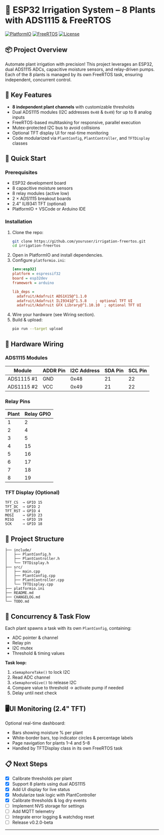 # 🌿 ESP32 Irrigation System – 8 Plants with ADS1115 & FreeRTOS

[![PlatformIO](https://img.shields.io/badge/PlatformIO-ESP32-blue)](https://platformio.org/)  [![FreeRTOS](https://img.shields.io/badge/FreeRTOS-ESP32-orange)](https://www.freertos.org/)  [![License](https://img.shields.io/badge/License-MIT-green)](LICENSE)

## 📦 Project Overview

Automate plant irrigation with precision! This project leverages an ESP32, dual ADS1115 ADCs, capacitive moisture sensors, and relay-driven pumps. Each of the 8 plants is managed by its own FreeRTOS task, ensuring independent, concurrent control.

## 🎯 Key Features

- **8 independent plant channels** with customizable thresholds
- Dual ADS1115 modules (I2C addresses `0x48` & `0x49`) for up to 8 analog inputs
- FreeRTOS-based multitasking for responsive, parallel execution
- Mutex-protected I2C bus to avoid collisions
- Optional TFT display UI for real-time monitoring
- Code modularized via `PlantConfig`, `PlantController`, and `TFTDisplay` classes  


## 🚀 Quick Start

### Prerequisites

- ESP32 development board
- 8 capacitive moisture sensors
- 8 relay modules (active low)
- 2 × ADS1115 breakout boards
- 2.4" ILI9341 TFT (optional)
- PlatformIO + VSCode or Arduino IDE

### Installation

1. Clone the repo:
   ```bash
   git clone https://github.com/youruser/irrigation-freertos.git
   cd irrigation-freertos
   ```
2. Open in PlatformIO and install dependencies.
3. Configure `platformio.ini`:
   ```ini
   [env:esp32]
   platform = espressif32
   board = esp32dev
   framework = arduino

   lib_deps =
     adafruit/Adafruit ADS1X15@^1.1.0
     adafruit/Adafruit ILI9341@^1.5.8    ; optional TFT UI
     adafruit/Adafruit GFX Library@^1.10.10  ; optional TFT UI
   ```
4. Wire your hardware (see Wiring section).
5. Build & upload:
   ```bash
   pio run --target upload
   ```

## 🔌 Hardware Wiring

### ADS1115 Modules

| Module     | ADDR Pin | I2C Address | SDA Pin | SCL Pin |
|------------|----------|-------------|---------|---------|
| ADS1115 #1 | GND      | 0x48        | 21      | 22      |
| ADS1115 #2 | VCC      | 0x49        | 21      | 22      |

### Relay Pins

| Plant | Relay GPIO |
|-------|------------|
| 1     | 2          |
| 2     | 4          |
| 3     | 5          |
| 4     | 15         |
| 5     | 16         |
| 6     | 17         |
| 7     | 18         |
| 8     | 19         |

### TFT Display (Optional)

```
TFT_CS  → GPIO 15
TFT_DC  → GPIO 2
TFT_RST → GPIO 4
MOSI    → GPIO 23
MISO    → GPIO 19
SCK     → GPIO 18
```  

## 📁 Project Structure

```
├── include/
│   ├── PlantConfig.h
│   ├── PlantController.h
│   └── TFTDisplay.h
├── src/
│   ├── main.cpp
│   ├── PlantConfig.cpp
│   ├── PlantController.cpp
│   └── TFTDisplay.cpp
├── platformio.ini
├── README.md
├── CHANGELOG.md
└── TODO.md
```

## 🔐 Concurrency & Task Flow

Each plant spawns a task with its own `PlantConfig`, containing:
- ADC pointer & channel
- Relay pin
- I2C mutex
- Threshold & timing values

**Task loop:**
1. `xSemaphoreTake()` to lock I2C
2. Read ADC channel
3. `xSemaphoreGive()` to release I2C
4. Compare value to threshold → activate pump if needed
5. Delay until next check

## 🖥UI Monitoring (2.4" TFT)

Optional real-time dashboard:
- Bars showing moisture % per plant
- White-border bars, top indicator circles & percentage labels
- Page navigation for plants 1–4 and 5–8
- Handled by TFTDisplay class in its own FreeRTOS task

## 📋 Next Steps

- [x] Calibrate thresholds per plant
- [x] Support 8 plants using dual ADS1115
- [x] Add UI display for live status
- [x] Modularize task logic with PlantController
- [x] Calibrate thresholds & log dry events
- [ ] Implement NVS storage for settings
- [ ] Add MQTT telemetry
- [ ] Integrate error logging & watchdog reset
- [ ] Release v0.2.0-beta

---

